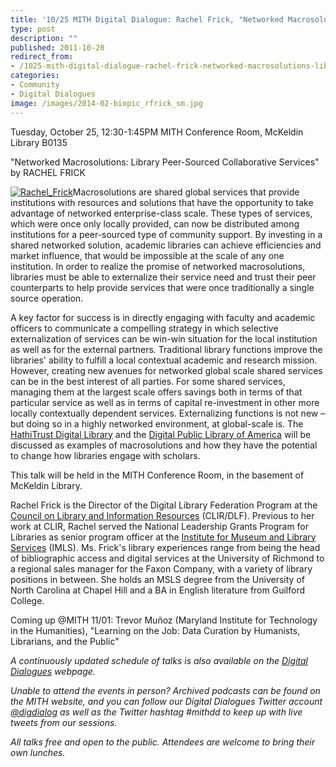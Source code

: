 ```yaml
---
title: '10/25 MITH Digital Dialogue: Rachel Frick, "Networked Macrosolutions: Library Peer-Sourced Collaborative Services"'
type: post
description: ""
published: 2011-10-20
redirect_from: 
- /1025-mith-digital-dialogue-rachel-frick-networked-macrosolutions-library-peer-sourced-collaborative-services/
categories:
- Community
- Digital Dialogues
image: /images/2014-02-biopic_rfrick_sm.jpg
---
```

Tuesday, October 25, 12:30-1:45PM MITH Conference Room, McKeldin Library B0135

"Networked Macrosolutions: Library Peer-Sourced Collaborative Services" by RACHEL FRICK

[![](/images/2014-02-biopic_rfrick_sm.jpg "Rachel_Frick")](http://mith.umd.edu/wp-content/uploads/2014/02/biopic_rfrick_lg.jpg)Macrosolutions are shared global services that provide institutions with resources and solutions that have the opportunity to take advantage of networked enterprise-class scale. These types of services, which were once only locally provided, can now be distributed among institutions for a peer-sourced type of community support. By investing in a shared networked solution, academic libraries can achieve efficiencies and market influence, that would be impossible at the scale of any one institution. In order to realize the promise of networked macrosolutions, libraries must be able to externalize their service need and trust their peer counterparts to help provide services that were once traditionally a single source operation.

A key factor for success is in directly engaging with faculty and academic officers to communicate a compelling strategy in which selective externalization of services can be win-win situation for the local institution as well as for the external partners. Traditional library functions improve the libraries' ability to fulfill a local contextual academic and research mission. However, creating new avenues for networked global scale shared services can be in the best interest of all parties. For some shared services, managing them at the largest scale offers savings both in terms of that particular service as well as in terms of capital re-investment in other more locally contextually dependent services. Externalizing functions is not new – but doing so in a highly networked environment, at global-scale is. The [HathiTrust Digital Library](http://www.hathitrust.org/) and the [Digital Public Library of America](http://dp.la/) will be discussed as examples of macrosolutions and how they have the potential to change how libraries engage with scholars.

This talk will be held in the MITH Conference Room, in the basement of McKeldin Library.

Rachel Frick is the Director of the Digital Library Federation Program at the [Council on Library and Information Resources](http://www.clir.org/) (CLIR/DLF). Previous to her work at CLIR, Rachel served the National Leadership Grants Program for Libraries as senior program officer at the [Institute for Museum and Library Services](http://www.imls.gov/) (IMLS). Ms. Frick's library experiences range from being the head of bibliographic access and digital services at the University of Richmond to a regional sales manager for the Faxon Company, with a variety of library positions in between. She holds an MSLS degree from the University of North Carolina at Chapel Hill and a BA in English literature from Guilford College.

Coming up @MITH 11/01: Trevor Muñoz (Maryland Institute for Technology in the Humanities), "Learning on the Job: Data Curation by Humanists, Librarians, and the Public"

_A continuously updated schedule of talks is also available on the [Digital Dialogues](../podcast/) webpage._

_Unable to attend the events in person? Archived podcasts can be found on the MITH website, and you can follow our Digital Dialogues Twitter account [@digdialog](http://twitter.com/#%21/digdialog) as well as the Twitter hashtag #mithdd to keep up with live tweets from our sessions._

_All talks free and open to the public. Attendees are welcome to bring their own lunches._
